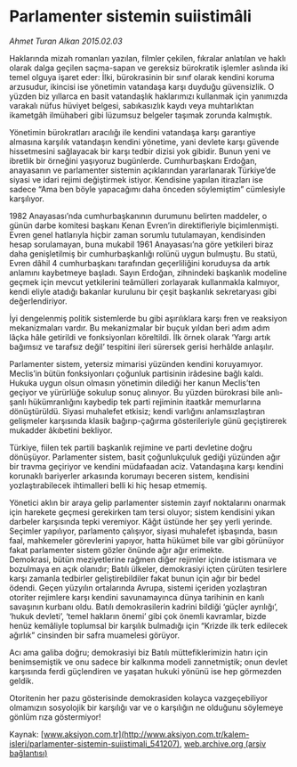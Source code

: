 # Parlamenter sistemin suiistimâli

*Ahmet Turan Alkan 2015.02.03*

<div class="pNewsDetailMainContent" itemprop="articleBody">
 <p>
  Haklarında mizah romanları yazılan, filmler çekilen, fıkralar anlatılan ve haklı olarak dalga geçilen saçma-sapan ve gereksiz bürokratik işlemler aslında iki temel olguya işaret eder: İlki, bürokrasinin bir sınıf olarak kendini koruma arzusudur, ikincisi ise yönetimin vatandaşa karşı duyduğu güvensizlik. O yüzden biz yıllarca en basit vatandaşlık haklarımızı kullanmak için yanımızda varakalı nüfus hüviyet belgesi, sabıkasızlık kaydı veya muhtarlıktan ikametgâh ilmühaberi gibi lüzumsuz belgeler taşımak zorunda kalmıştık.
 </p>
 <p>
  Yönetimin bürokratları aracılığı ile kendini vatandaşa karşı garantiye almasına karşılık vatandaşın kendini yönetime, yani devlete karşı güvende hissetmesini sağlayacak bir karşı tedbir dizisi yok gibidir. Bunun yeni ve ibretlik bir örneğini yaşıyoruz bugünlerde. Cumhurbaşkanı Erdoğan, anayasanın ve parlamenter sistemin açıklarından yararlanarak Türkiye’de siyasi ve idari rejimi değiştirmek istiyor. Kendisine yapılan itirazları ise sadece “Ama ben böyle yapacağımı daha önceden söylemiştim” cümlesiyle karşılıyor.
 </p>
 <p>
  1982 Anayasası’nda cumhurbaşkanının durumunu belirten maddeler, o günün darbe komitesi başkanı Kenan Evren’in direktifleriyle biçimlenmişti. Evren genel hatlarıyla hiçbir zaman sorumlu tutulamayan, kendisinden hesap sorulamayan, buna mukabil 1961 Anayasası’na göre yetkileri biraz daha genişletilmiş bir cumhurbaşkanlığı rolünü uygun bulmuştu. Bu statü, Evren dâhil 4 cumhurbaşkanı tarafından geçerliliğini koruduysa da artık anlamını kaybetmeye başladı. Sayın Erdoğan, zihnindeki başkanlık modeline geçmek için mevcut yetkilerini teâmülleri zorlayarak kullanmakla kalmıyor, kendi eliyle atadığı bakanlar kurulunu bir çeşit başkanlık sekretaryası gibi değerlendiriyor.
 </p>
 <p>
  İyi dengelenmiş politik sistemlerde bu gibi aşırılıklara karşı fren ve reaksiyon mekanizmaları vardır. Bu mekanizmalar bir buçuk yıldan beri adım adım lâçka hâle getirildi ve fonksiyonları köreltildi. İlk örnek olarak ‘Yargı artık bağımsız ve tarafsız değil’ tespitini ileri sürersek gerisi herhâlde anlaşılır.
 </p>
 <p>
  Parlamenter sistem, yetersiz mimarisi yüzünden kendini koruyamıyor. Meclis’in bütün fonksiyonları çoğunluk partisinin irâdesine bağlı kaldı. Hukuka uygun olsun olmasın yönetimin dilediği her kanun Meclis’ten geçiyor ve yürürlüğe sokulup sonuç alınıyor. Bu yüzden bürokrasi bile anlı-şanlı hükümranlığını kaybedip tek parti rejiminin itaatkâr memurlarına dönüştürüldü. Siyasi muhalefet etkisiz; kendi varlığını anlamsızlaştıran gelişmeler karşısında klasik bağırıp-çağırma gösterileriyle günü geçiştirerek mukadder âkıbetini bekliyor.
 </p>
 <p>
  Türkiye, fiilen tek partili başkanlık rejimine ve parti devletine doğru dönüşüyor. Parlamenter sistem, basit çoğunlukçuluk gediği yüzünden ağır bir travma geçiriyor ve kendini müdafaadan aciz. Vatandaşına karşı kendini korunaklı bariyerler arkasında korumayı beceren sistem, kendisini yozlaştırabilecek ihtimalleri belli ki hiç hesap etmemiş.
 </p>
 <p>
  Yönetici aklın bir araya gelip parlamenter sistemin zayıf noktalarını onarmak için harekete geçmesi gerekirken tam tersi oluyor; sistem kendisini yıkan darbeler karşısında tepki veremiyor. Kâğıt üstünde her şey yerli yerinde. Seçimler yapılıyor, parlamento çalışıyor, siyasi muhalefet işbaşında, basın faal, mahkemeler görevlerini yapıyor, hatta hükümet bile var gibi görünüyor fakat parlamenter sistem gözler önünde ağır ağır erimekte.
  <br>
   Demokrasi, bütün meziyetlerine rağmen diğer rejimler içinde istismara ve bozulmaya en açık olanıdır; Batılı ülkeler, demokrasiyi içten çürüten tesirlere karşı zamanla tedbirler geliştirebildiler fakat bunun için ağır bir bedel ödendi. Geçen yüzyılın ortalarında Avrupa, sistemi içeriden yozlaştıran otoriter rejimlere karşı kendini savunamayınca dünya tarihinin en kanlı savaşının kurbanı oldu. Batılı demokrasilerin kadrini bildiği ‘güçler ayrılığı’, ‘hukuk devleti’, ‘temel hakların önemi’ gibi çok önemli kavramlar, bizde henüz kemâliyle toplumsal bir karşılık bulmadığı için “Krizde ilk terk edilecek ağırlık” cinsinden bir safra muamelesi görüyor.
  </br>
 </p>
 <p>
  Acı ama galiba doğru; demokrasiyi biz Batılı müttefiklerimizin hatırı için benimsemiştik ve onu sadece bir kalkınma modeli zannetmiştik; onun devlet karşısında ferdi güçlendiren ve yaşatan hukuki yönünü ise hep görmezden geldik.
 </p>
 <p>
  Otoritenin her pazu gösterisinde demokrasiden kolayca vazgeçebiliyor olmamızın sosyolojik bir karşılığı var ve o karşılığın ne olduğunu söylemeye gönlüm rıza göstermiyor!
 </p>
</div>


Kaynak: [www.aksiyon.com.tr](http://www.aksiyon.com.tr/kalem-isleri/parlamenter-sistemin-suiistimali_541207), [web.archive.org (arşiv bağlantısı)](http://web.archive.org/web/20150703011956/http://www.aksiyon.com.tr/kalem-isleri/parlamenter-sistemin-suiistimali_541207)
